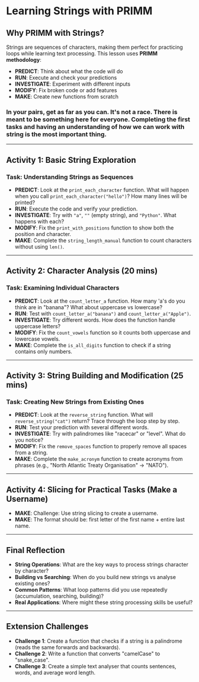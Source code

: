 # Learning Strings with PRIMM

## Why PRIMM with Strings?
Strings are sequences of characters, making them perfect for practicing loops while learning text processing. This lesson uses **PRIMM methodology**:

- **PREDICT**: Think about what the code will do
- **RUN**: Execute and check your predictions
- **INVESTIGATE**: Experiment with different inputs
- **MODIFY**: Fix broken code or add features
- **MAKE**: Create new functions from scratch

### In your pairs, get as far as you can. It's not a race. There is meant to be something here for everyone. Completing the first tasks and having an understanding of how we can work with string is the most important thing.

---

## Activity 1: Basic String Exploration 

### Task: Understanding Strings as Sequences

* **PREDICT**: Look at the `print_each_character` function. What will happen when you call `print_each_character("hello")`? How many lines will be printed?
* **RUN**: Execute the code and verify your prediction.
* **INVESTIGATE**: Try with `"a"`, `""` (empty string), and `"Python"`. What happens with each?
* **MODIFY**: Fix the `print_with_positions` function to show both the position and character.
* **MAKE**: Complete the `string_length_manual` function to count characters without using `len()`.

---

## Activity 2: Character Analysis (20 mins)

### Task: Examining Individual Characters

* **PREDICT**: Look at the `count_letter_a` function. How many 'a's do you think are in "banana"? What about uppercase vs lowercase?
* **RUN**: Test with `count_letter_a("banana")` and `count_letter_a("Apple")`.
* **INVESTIGATE**: Try different words. How does the function handle uppercase letters?
* **MODIFY**: Fix the `count_vowels` function so it counts both uppercase and lowercase vowels.
* **MAKE**: Complete the `is_all_digits` function to check if a string contains only numbers.

---

## Activity 3: String Building and Modification (25 mins)

### Task: Creating New Strings from Existing Ones

* **PREDICT**: Look at the `reverse_string` function. What will `reverse_string("cat")` return? Trace through the loop step by step.
* **RUN**: Test your prediction with several different words.
* **INVESTIGATE**: Try with palindromes like "racecar" or "level". What do you notice?
* **MODIFY**: Fix the `remove_spaces` function to properly remove all spaces from a string.
* **MAKE**: Complete the `make_acronym` function to create acronyms from phrases (e.g., "North Atlantic Treaty Organisation" → "NATO").

---

## Activity 4: Slicing for Practical Tasks (Make a Username)

* **MAKE**: Challenge: Use string slicing to create a username.
* **MAKE**: The format should be: first letter of the first name + entire last name.



---

## Final Reflection 

* **String Operations**: What are the key ways to process strings character by character?
* **Building vs Searching**: When do you build new strings vs analyse existing ones?
* **Common Patterns**: What loop patterns did you use repeatedly (accumulation, searching, building)?
* **Real Applications**: Where might these string processing skills be useful?

---

## Extension Challenges

* **Challenge 1**: Create a function that checks if a string is a palindrome (reads the same forwards and backwards).
* **Challenge 2**: Write a function that converts "camelCase" to "snake_case".
* **Challenge 3**: Create a simple text analyser that counts sentences, words, and average word length.